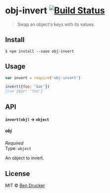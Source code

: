 # obj-invert [![Build Status](https://travis-ci.org/bendrucker/obj-invert.svg?branch=master)](https://travis-ci.org/bendrucker/obj-invert)

> Swap an object's keys with its values


## Install

```
$ npm install --save obj-invert
```


## Usage

```js
var invert = require('obj-invert')

invert({foo: 'bar'})
//=> {bar: 'foo'}
```

## API

#### `invert(obj)` -> `object`

##### obj

*Required*  
Type: `object`

An object to invert.


## License

MIT © [Ben Drucker](http://bendrucker.me)
